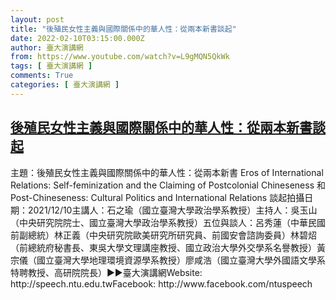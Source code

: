 ```yaml
---
layout: post
title: "後殖民女性主義與國際關係中的華人性：從兩本新書談起"
date: 2022-02-10T03:15:00.000Z
author: 臺大演講網
from: https://www.youtube.com/watch?v=L9gMQN5QkWk
tags: [ 臺大演講網 ]
comments: True
categories: [ 臺大演講網 ]
---
```

<!--1644462900000-->
[後殖民女性主義與國際關係中的華人性：從兩本新書談起](https://www.youtube.com/watch?v=L9gMQN5QkWk)
------

<div>
主題：後殖民女性主義與國際關係中的華人性：從兩本新書 Eros of International Relations: Self-feminization and the Claiming of Postcolonial Chineseness 和 Post-Chineseness: Cultural Politics and International Relations 談起拍攝日期：2021/12/10主講人：石之瑜（國立臺灣大學政治學系教授）主持人：吳玉山（中央研究院院士、國立臺灣大學政治學系教授）五位與談人：呂秀蓮（中華民國前副總統）林正義（中央研究院歐美研究所研究員、前國安會諮詢委員）林碧炤（前總統府秘書長、東吳大學文理講座教授、國立政治大學外交學系名譽教授）黃宗儀（國立臺灣大學地理環境資源學系教授）廖咸浩（國立臺灣大學外國語文學系特聘教授、高研院院長）►►臺大演講網Website: http://speech.ntu.edu.twFacebook: http://www.facebook.com/ntuspeech
</div>
